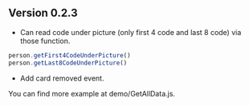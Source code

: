 ## Version 0.2.3
- Can read code under picture (only first 4 code and last 8 code) via those function.
```javascript
person.getFirst4CodeUnderPicture()
person.getLast8CodeUnderPicture()
```

- Add card removed event.

You can find more example at demo/GetAllData.js.